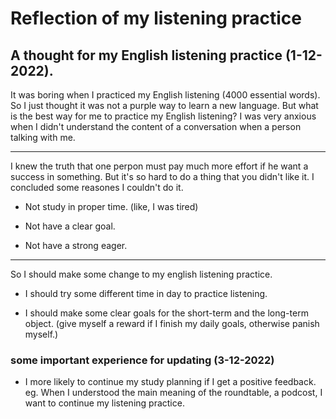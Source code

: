 # Reflection of my listening practice

## A thought for my English listening practice (1-12-2022).

It was boring when I practiced my English listening (4000 essential words). So I just thought it was not a purple way to learn a new language. But what is the best way for me to practice my English listening? I was very anxious when I didn't understand the content of a conversation when a person talking with me. 

---

I knew the truth that one perpon must pay much more effort if he want a success in something. But it's so hard to do a thing that you didn't like it. I concluded some reasones I couldn't do it.

- Not study in proper time. (like, I was tired)

- Not have a clear goal.

- Not have a strong eager.

---

So I should make some change to my english listening practice. 

- I should try some different time in day to practice listening. 

- I should make some clear goals for the short-term and the long-term object. (give myself a reward if I finish my daily goals, otherwise panish myself.)


### some important experience for updating (3-12-2022)

- I more likely to continue my study planning if I get a positive feedback.
eg. When I understood the main meaning of the roundtable, a podcost, I want to continue my listening practice.